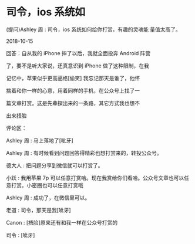 # 司令，ios 系统如

(提问)Ashley 周 : 司令，ios 系统如何给你打赏，有趣的灵魂能 量值太高了。

2018-10-15

回答：自从我的 iPhone 摔了以后，我就全面投奔 Android 阵营

了，要不是听大家说，还真意识到 iPhone 做了这种限制，在我

记忆中，苹果似乎更高逼格[偷笑] 我忘记那天是谁了，他怀

揣着和你一样的心意，用着同样的手机，在公众号上找了一

篇文章打赏。这是先辈探出来的一条路，其它方式我也想不

出来捂脸

评论区：

Ashley 周 : 马上落地了[呲牙]

Ashley 周 : 有时候看到问题回答得精彩也想打赏来的，转投公众号。

德大人 : 把问题分享到微信就可以打赏了。

小跃 : 我用苹果 7p 可以任意打赏哈。现在我赏给你们看哈。公众号文章也可以任意打赏。小密圈也可以任意打赏哦

Ashley 周 : 成功了，在微信里可以。

老道 : 司令，那天是我[呲牙]

Canon : [捂脸]原来还有和我一样在公众号打赏的

司令 : [呲牙]